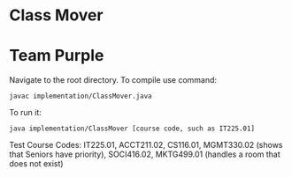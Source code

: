 # Class Mover
# Team Purple

Navigate to the root directory. To compile use command:

    javac implementation/ClassMover.java

To run it:

    java implementation/ClassMover [course code, such as IT225.01]

Test Course Codes:
    IT225.01,
    ACCT211.02,
    CS116.01,
    MGMT330.02 (shows that Seniors have priority),
    SOCI416.02,
    MKTG499.01 (handles a room that does not exist)
